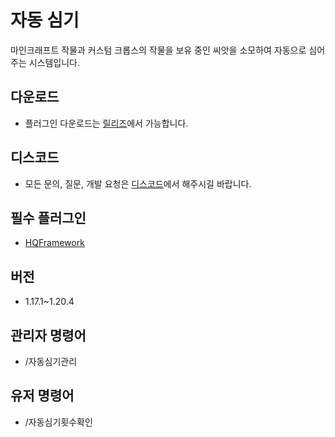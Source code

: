 # 자동 심기
마인크래프트 작물과 커스텀 크롭스의 작물을 보유 중인 씨앗을 소모하여 자동으로 심어주는 시스템입니다.

## 다운로드
* 플러그인 다운로드는 [릴리즈](https://github.com/CosinePlugin/HQAutoPlant/releases)에서 가능합니다.

## 디스코드
* 모든 문의, 질문, 개발 요청은 [디스코드](https://discord.gg/hUkaca9ZQu)에서 해주시길 바랍니다.

## 필수 플러그인
*  [HQFramework](https://github.com/HQService/HQFramework)

## 버전
* 1.17.1~1.20.4

## 관리자 명령어
* /자동심기관리

## 유저 명령어
* /자동심기횟수확인
